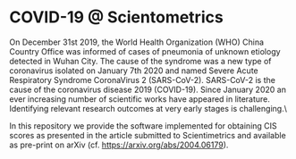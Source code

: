 # COVID-19 @ Scientometrics

On December 31st 2019, the World Health Organization (WHO) China Country Office was informed of cases of pneumonia of unknown etiology detected in Wuhan City. The cause of the syndrome was a new type of coronavirus isolated on January 7th 2020 and named Severe Acute Respiratory Syndrome CoronaVirus 2 (SARS-CoV-2). SARS-CoV-2 is the cause of the coronavirus disease 2019 (COVID-19). Since January 2020 an ever increasing number of scientific works have appeared in literature. Identifying  relevant  research outcomes at very early stages is challenging.\\

In this repository we provide the software implemented for obtaining CIS scores as presented in the article submitted to Scientimetrics and available as pre-print on arXiv (cf. https://arxiv.org/abs/2004.06179).